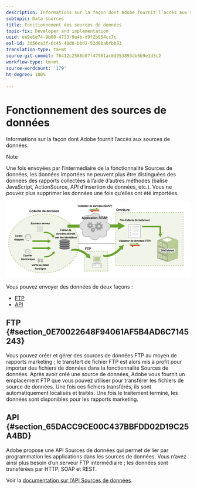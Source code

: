 ```yaml
---
description: Informations sur la façon dont Adobe fournit l’accès aux sources de données.
subtopic: Data sources
title: Fonctionnement des sources de données
topic-fix: Developer and implementation
uuid: ee9e6e74-9b00-4733-9a4b-d9f2b954cc7c
exl-id: 3d56ca3f-6c45-48d0-bbd2-53d6babfbb83
translation-type: tm+mt
source-git-commit: 78412c2588b07f47981ac0d953893db6b9e1d3c2
workflow-type: tm+mt
source-wordcount: '179'
ht-degree: 100%

---
```


# Fonctionnement des sources de données

Informations sur la façon dont Adobe fournit l’accès aux sources de données.

>[!NOTE]
>
>Une fois envoyées par l’intermédiaire de la fonctionnalité Sources de données, les données importées ne peuvent plus être distinguées des données des rapports collectées à l’aide d’autres méthodes (balise JavaScript, ActionSource, API d’insertion de données, etc.). Vous ne pouvez plus supprimer les données une fois qu’elles ont été importées.

![](assets/data_sources_overview.png)

Vous pouvez envoyer des données de deux façons :

* [FTP](/help/import/c-data-sources/datasrc-how-data-sources-works.md#section_0E70022648F94061AF5B4AD6C7145243)
* [API](/help/import/c-data-sources/datasrc-how-data-sources-works.md#section_65DACC9CE00C437BBFDD02D19C25A4BD)

## FTP {#section_0E70022648F94061AF5B4AD6C7145243}

Vous pouvez créer et gérer des sources de données FTP au moyen de rapports marketing ; le transfert de fichier FTP est alors mis à profit pour importer des fichiers de données dans la fonctionnalité Sources de données. Après avoir créé une source de données, Adobe vous fournit un emplacement FTP que vous pouvez utiliser pour transférer les fichiers de source de données. Une fois ces fichiers transférés, ils sont automatiquement localisés et traités. Une fois le traitement terminé, les données sont disponibles pour les rapports marketing.

## API  {#section_65DACC9CE00C437BBFDD02D19C25A4BD}

Adobe propose une API Sources de données qui permet de lier par programmation les applications dans les sources de données. Vous n’avez ainsi plus besoin d’un serveur FTP intermédiaire ; les données sont transférées par HTTP, SOAP et REST.

Voir la [documentation sur l’API Sources de données](https://github.com/AdobeDocs/analytics-1.4-apis/tree/master/docs/data-sources-api).

